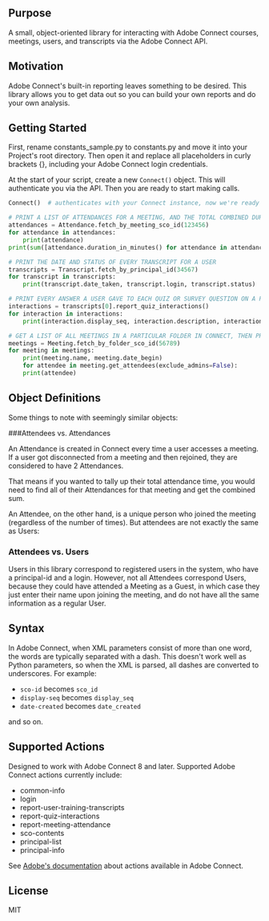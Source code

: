 ## Purpose

A small, object-oriented library for interacting with Adobe Connect
courses, meetings, users, and transcripts via the Adobe Connect API.

## Motivation

Adobe Connect's built-in reporting leaves something to be desired. This library allows you to get data out so you can build your own reports and do your own analysis.

## Getting Started

First, rename constants_sample.py to constants.py and move it into your Project's root directory. Then open it and replace all placeholders in curly brackets {}, including your Adobe Connect login credentials.

At the start of your script, create a new `Connect()` object. This will authenticate you via the API. Then you are ready to start making calls.

```python
Connect()  # authenticates with your Connect instance, now we're ready to make calls

# PRINT A LIST OF ATTENDANCES FOR A MEETING, AND THE TOTAL COMBINED DURATION
attendances = Attendance.fetch_by_meeting_sco_id(123456)
for attendance in attendances:
	print(attendance)
print(sum([attendance.duration_in_minutes() for attendance in attendances]))

# PRINT THE DATE AND STATUS OF EVERY TRANSCRIPT FOR A USER
transcripts = Transcript.fetch_by_principal_id(34567)
for transcript in transcripts:
	print(transcript.date_taken, transcript.login, transcript.status)

# PRINT EVERY ANSWER A USER GAVE TO EACH QUIZ OR SURVEY QUESTION ON A PARTICULAR TRANSCRIPT
interactions = transcripts[0].report_quiz_interactions()
for interaction in interactions:
	print(interaction.display_seq, interaction.description, interaction.response)

# GET A LIST OF ALL MEETINGS IN A PARTICULAR FOLDER IN CONNECT, THEN PRINT A LIST OF ATTENDEES
meetings = Meeting.fetch_by_folder_sco_id(56789)
for meeting in meetings:
    print(meeting.name, meeting.date_begin)
    for attendee in meeting.get_attendees(exclude_admins=False):
	print(attendee)
```

## Object Definitions

Some things to note with seemingly similar objects:

###Attendees vs. Attendances

An Attendance is created in Connect every time a user accesses a meeting. If a user got disconnected from a meeting and then rejoined, they are considered to have 2 Attendances.

That means if you wanted to tally up their total attendance time, you would need to find all of their Attendances for that meeting and get the combined sum.

An Attendee, on the other hand, is a unique person who joined the meeting (regardless of the number of times). But attendees are not exactly the same as Users:

### Attendees vs. Users

Users in this library correspond to registered users in the system, who have a principal-id and a login. However, not all Attendees correspond Users, because they could have attended a Meeting as a Guest, in which case they just enter their name upon joining the meeting, and do not have all the same information as a regular User.

## Syntax

In Adobe Connect, when XML parameters consist of more than one word, the words are typically separated with a dash. This doesn't work well as Python parameters, so when the XML is parsed, all dashes are converted to underscores. For example:

- `sco-id` becomes `sco_id`
- `display-seq` becomes `display_seq`
- `date-created` becomes `date_created`

and so on.

## Supported Actions

Designed to work with Adobe Connect 8 and later. Supported Adobe Connect actions currently include:

- common-info
- login
- report-user-training-transcripts
- report-quiz-interactions
- report-meeting-attendance
- sco-contents
- principal-list
- principal-info

See [Adobe's documentation](http://help.adobe.com/en_US/connect/8.0/webservices/WS26a970dc1da1c212717c4d5b12183254583-8000_SP1.html "Adobe Connect API Actions") about actions available in Adobe Connect.

## License

MIT
